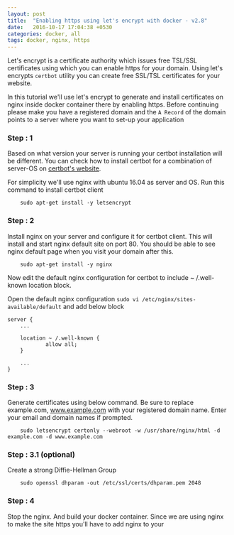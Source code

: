 ```yaml
---
layout: post
title:  "Enabling https using let's encrypt with docker - v2.8"
date:   2016-10-17 17:04:38 +0530
categories: docker, all
tags: docker, nginx, https
---
```

Let's encrypt is a certificate authority which issues free TSL/SSL certificates using which you can enable https for your domain. Using let's encrypts ``certbot`` utility you can create free SSL/TSL certificates for your website. 

In this tutorial we'll use let's encrypt to generate and install certificates on nginx inside docker container there by enabling https. Before continuing please make you have a registered domain and the ``A Record`` of the domain points to a server where you want to set-up your application 

### Step : 1

Based on what version your server is running your certbot installation will be different. You can check how to install certbot for a combination of server-OS on [certbot's website](https://certbot.eff.org/). 

For simplicity we'll use nginx with ubuntu 16.04 as server and OS. Run this command to install certbot client

        sudo apt-get install -y letsencrypt


### Step : 2

Install nginx on your server and configure it for certbot client. This will install and start nginx default site on port 80. You should be able to see nginx default page when you visit your domain after this.
        
        sudo apt-get install -y nginx

Now edit the default nginx configuration for certbot to include ~ /.well-known location block. 

Open the default nginx configuration ``sudo vi /etc/nginx/sites-available/default`` and add below block

    server {
        ...

        location ~ /.well-known {
                allow all;
        }

        ...
    }

### Step : 3

Generate certificates using below command. Be sure to replace example.com, www.example.com with your registered domain name. Enter your email and domain names if prompted.

        sudo letsencrypt certonly --webroot -w /usr/share/nginx/html -d example.com -d www.example.com 


### Step : 3.1 (optional)

Create a strong Diffie-Hellman Group

        sudo openssl dhparam -out /etc/ssl/certs/dhparam.pem 2048

### Step : 4
Stop the nginx. And build your docker container. Since we are using nginx to make the site https you'll have to add nginx to your 

















